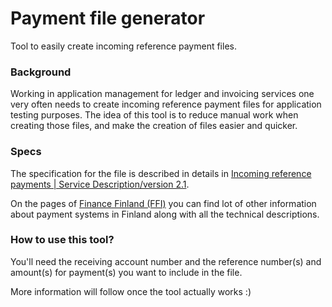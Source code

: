 # Payment file generator

Tool to easily create incoming reference payment files.

### Background

Working in application management for ledger and invoicing services one very often needs to create incoming reference payment files for application testing purposes. The idea of this tool is to reduce manual work when creating those files, and make the creation of files easier and quicker.

### Specs

The specification for the file is described in details in 
[Incoming reference payments | Service Description/version 2.1](https://www.finanssiala.fi/wp-content/uploads/2021/03/Incoming_reference_payments_v2_1.pdf).

On the pages of [Finance Finland (FFI)](https://www.finanssiala.fi/en/topics/digital-services-and-payments/payment-services-in-finland/#/) you can find lot of other information about payment systems in Finland along with all the technical descriptions.

### How to use this tool?

You'll need the receiving account number and the reference number(s) and amount(s) for payment(s) you want to include in the file.

More information will follow once the tool actually works :)